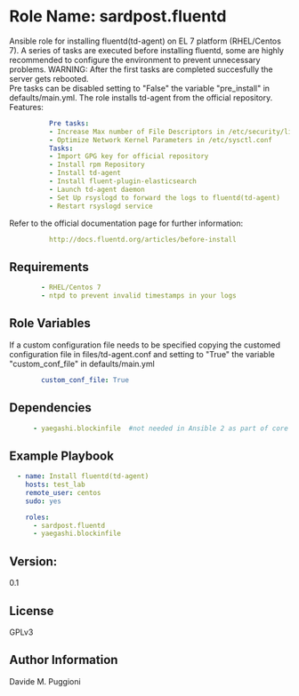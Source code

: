 Role Name: sardpost.fluentd
=========

Ansible role for installing fluentd(td-agent) on EL 7 platform (RHEL/Centos 7).
A series of tasks are executed before installing fluentd, some are highly
recommended to configure the environment to prevent unnecessary problems.
WARNING: After the first tasks are completed succesfully the server gets rebooted.  
Pre tasks can be disabled setting to "False" the variable "pre_install" in
defaults/main.yml.
The role installs td-agent from the official repository.
Features:

```yml
          Pre tasks:
          - Increase Max number of File Descriptors in /etc/security/limits.conf
          - Optimize Network Kernel Parameters in /etc/sysctl.conf
          Tasks:
          - Import GPG key for official repository
          - Install rpm Repository
          - Install td-agent
          - Install fluent-plugin-elasticsearch
          - Launch td-agent daemon
          - Set Up rsyslogd to forward the logs to fluentd(td-agent)
          - Restart rsyslogd service
```
Refer to the official documentation page for further information:

```yml
          http://docs.fluentd.org/articles/before-install
```

Requirements
------------

```yml
        - RHEL/Centos 7
        - ntpd to prevent invalid timestamps in your logs
```

Role Variables
--------------
If a custom configuration file needs to be specified copying the customed configuration
file in files/td-agent.conf and setting to "True" the variable "custom_conf_file" in
defaults/main.yml

```yml
        custom_conf_file: True
```

Dependencies
------------

```yml
      - yaegashi.blockinfile  #not needed in Ansible 2 as part of core modules
```


Example Playbook
----------------

```yml
  - name: Install fluentd(td-agent)
    hosts: test_lab
    remote_user: centos
    sudo: yes

    roles:
      - sardpost.fluentd
      - yaegashi.blockinfile
```

Version:
--------
0.1

License
-------
GPLv3

Author Information
------------------
Davide M. Puggioni

